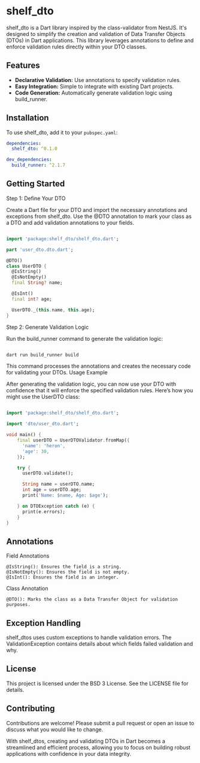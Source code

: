 # shelf_dto

shelf_dto is a Dart library inspired by the class-validator from NestJS. It's designed to simplify the creation and validation of Data Transfer Objects (DTOs) in Dart applications. This library leverages annotations to define and enforce validation rules directly within your DTO classes.

## Features

- **Declarative Validation:** Use annotations to specify validation rules.
- **Easy Integration:** Simple to integrate with existing Dart projects.
- **Code Generation:** Automatically generate validation logic using build_runner.

## Installation

To use shelf_dto, add it to your `pubspec.yaml`:

```yaml
dependencies:
  shelf_dto: ^0.1.0

dev_dependencies:
  build_runner: ^2.1.7
```

## Getting Started
Step 1: Define Your DTO

Create a Dart file for your DTO and import the necessary annotations and exceptions from shelf_dto. Use the @DTO annotation to mark your class as a DTO and add validation annotations to your fields.

```dart

import 'package:shelf_dto/shelf_dto.dart';

part 'user_dto.dto.dart';

@DTO()
class UserDTO {
  @IsString()
  @IsNotEmpty()
  final String? name;

  @IsInt()
  final int? age;

  UserDTO._(this.name, this.age);
}
```

Step 2: Generate Validation Logic

Run the build_runner command to generate the validation logic:

```sh

dart run build_runner build
```
This command processes the annotations and creates the necessary code for validating your DTOs.
Usage Example

After generating the validation logic, you can now use your DTO with confidence that it will enforce the specified validation rules. Here’s how you might use the UserDTO class:

```dart

import 'package:shelf_dto/shelf_dto.dart';

import 'dto/user_dto.dart';

void main() {
    final userDTO = UserDTOValidator.fromMap({
      'name': 'heron',
      'age': 30,
    });

    try {
      userDTO.validate();

      String name = userDTO.name;
      int age = userDTO.age;
      print('Name: $name, Age: $age');

    } on DTOException catch (e) {
      print(e.errors);
    }
}
```

## Annotations
Field Annotations

    @IsString(): Ensures the field is a string.
    @IsNotEmpty(): Ensures the field is not empty.
    @IsInt(): Ensures the field is an integer.

Class Annotation

    @DTO(): Marks the class as a Data Transfer Object for validation purposes.

## Exception Handling

shelf_dtos uses custom exceptions to handle validation errors. The ValidationException contains details about which fields failed validation and why.
## License

This project is licensed under the BSD 3 License. See the LICENSE file for details.
## Contributing

Contributions are welcome! Please submit a pull request or open an issue to discuss what you would like to change.

With shelf_dtos, creating and validating DTOs in Dart becomes a streamlined and efficient process, allowing you to focus on building robust applications with confidence in your data integrity.
